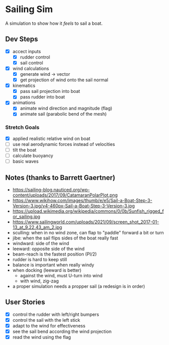 # Sailing Sim

A simulation to show how it _feels_ to sail a boat.

## Dev Steps

- [x] accect inputs
  - [x] rudder control
  - [x] sail control
- [x] wind calculations
  - [x] generate wind -> vector
  - [x] get projection of wind onto the sail normal
- [x] kinematics
  - [x] pass sail projection into boat
  - [x] pass rudder into boat
- [x] animations
  - [x] animate wind direction and magnitude (flag)
  - [x] animate sail (parabolic bend of the mesh)

### Stretch Goals

- [x] applied realistic relative wind on boat
- [ ] use real aerodynamic forces instead of velocities
- [ ] tilt the boat
- [ ] calculate buoyancy
- [ ] basic waves

## Notes (thanks to Barrett Gaertner)

- <https://sailing-blog.nauticed.org/wp-content/uploads/2017/09/CatamaranPolarPlot.png>
- <https://www.wikihow.com/images/thumb/e/e5/Sail-a-Boat-Step-3-Version-3.jpg/v4-460px-Sail-a-Boat-Step-3-Version-3.jpg>
- <https://upload.wikimedia.org/wikipedia/commons/0/0b/Sunfish_rigged_for_sailing.jpg>
- <https://www.sailingworld.com/uploads/2021/09/screen_shot_2017-01-13_at_9.22.43_am_2.jpg>
- sculling: when in no wind zone, can flap to "paddle" forward a bit or turn
- jibe: when the sail flips sides of the boat really fast
- windward: side of the wind
- leeward: opposite side of the wind
- beam-reach is the fastest position (PI/2)
- rudder is hard to keep still
- balance is important when really windy
- when docking (leeward is better)
  - against the wind, must U-turn into wind
  - with wind, zig-zag
- a proper simulation needs a propper sail (a redesign is in order)

## User Stories

- [x] control the rudder with left/right bumpers
- [x] control the sail with the left stick
- [x] adapt to the wind for effectiveness
- [x] see the sail bend according the wind projection
- [x] read the wind using the flag
